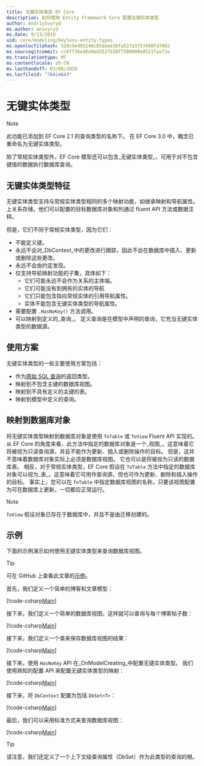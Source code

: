 ```yaml
---
title: 无键实体类型-EF Core
description: 如何使用 Entity Framework Core 配置无键实体类型
author: AndriySvyryd
ms.author: ansvyryd
ms.date: 9/13/2019
uid: core/modeling/keyless-entity-types
ms.openlocfilehash: 520c9ed93240c05deee36fa527a3757490fd7082
ms.sourcegitcommit: cc0ff36e46e9ed3527638f7208000e8521faef2e
ms.translationtype: MT
ms.contentlocale: zh-CN
ms.lasthandoff: 03/06/2020
ms.locfileid: "78414643"
---
```

# <a name="keyless-entity-types"></a>无键实体类型

> [!NOTE]
> 此功能已添加到 EF Core 2.1 的查询类型的名称下。 在 EF Core 3.0 中，概念已重命名为无键实体类型。

除了常规实体类型外，EF Core 模型还可以包含_无键实体类型_，可用于对不包含键值的数据执行数据库查询。

## <a name="keyless-entity-types-characteristics"></a>无键实体类型特征

无键实体类型支持与常规实体类型相同的多个映射功能，如继承映射和导航属性。 上关系存储，他们可以配置的目标数据库对象和列通过 fluent API 方法或数据注释。

但是，它们不同于常规实体类型，因为它们：

- 不能定义键。
- 永远不会对_DbContext_中的更改进行跟踪，因此不会在数据库中插入、更新或删除这些更改。
- 永远不会由约定发现。
- 仅支持导航映射功能的子集，具体如下：
  - 它们可能永远不会作为关系的主体端。
  - 它们可能没有到拥有的实体的导航
  - 它们只能包含指向常规实体的引用导航属性。
  - 实体不能包含无键实体类型的导航属性。
- 需要配置 `.HasNoKey()` 方法调用。
- 可以映射到定义的_查询_。 定义查询是在模型中声明的查询，它充当无键实体类型的数据源。

## <a name="usage-scenarios"></a>使用方案

无键实体类型的一些主要使用方案包括：

- 作为[原始 SQL 查询](xref:core/querying/raw-sql)的返回类型。
- 映射到不包含主键的数据库视图。
- 映射到不具有定义的主键的表。
- 映射到模型中定义的查询。

## <a name="mapping-to-database-objects"></a>映射到数据库对象

将无键实体类型映射到数据库对象是使用 `ToTable` 或 `ToView` Fluent API 实现的。 从 EF Core 的角度来看，此方法中指定的数据库对象是一个_视图_，这意味着它将被视为只读查询源，并且不能作为更新、插入或删除操作的目标。 但是，这并不意味着数据库对象实际上必须是数据库视图。 它也可以是将被视为只读的数据库表。 相反，对于常规实体类型，EF Core 假设在 `ToTable` 方法中指定的数据库对象可以视为_表_，这意味着它可用作查询源，但也可作为更新、删除和插入操作的目标。 事实上，您可以在 `ToTable` 中指定数据库视图的名称，只要该视图配置为可在数据库上更新，一切都应正常运行。

> [!NOTE]
> `ToView` 假设对象已存在于数据库中，并且不是由迁移创建的。

## <a name="example"></a>示例

下面的示例演示如何使用无键实体类型来查询数据库视图。

> [!TIP]
> 可在 GitHub 上查看此文章的[示例](https://github.com/dotnet/EntityFramework.Docs/tree/master/samples/core/KeylessEntityTypes)。

首先，我们定义一个简单的博客和文章模型：

[!code-csharp[Main](../../../samples/core/KeylessEntityTypes/Program.cs#Entities)]

接下来，我们定义一个简单的数据库视图，这样就可以查询与每个博客帖子数：

[!code-csharp[Main](../../../samples/core/KeylessEntityTypes/Program.cs#View)]

接下来，我们定义一个类来保存数据库视图的结果：

[!code-csharp[Main](../../../samples/core/KeylessEntityTypes/Program.cs#KeylessEntityType)]

接下来，使用 `HasNoKey` API 在_OnModelCreating_中配置无键实体类型。
我们使用熟知的配置 API 来配置无键实体类型的映射：

[!code-csharp[Main](../../../samples/core/KeylessEntityTypes/Program.cs#Configuration)]

接下来，将 `DbContext` 配置为包括 `DbSet<T>`：

[!code-csharp[Main](../../../samples/core/KeylessEntityTypes/Program.cs#DbSet)]

最后，我们可以采用标准方式来查询数据库视图：

[!code-csharp[Main](../../../samples/core/KeylessEntityTypes/Program.cs#Query)]

> [!TIP]
> 请注意，我们还定义了一个上下文级查询属性（DbSet）作为此类型的查询的根。
